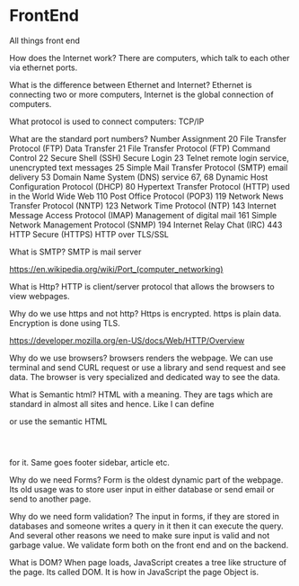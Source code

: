 # FrontEnd
All things front end


How does the Internet work?
There are computers, which talk to each other via ethernet ports.

What is the difference between Ethernet and Internet?
Ethernet is connecting two or more computers, Internet is the global connection of computers.

What protocol is used to connect computers:
TCP/IP

What are the standard port numbers?
Number	Assignment
20	File Transfer Protocol (FTP) Data Transfer
21	File Transfer Protocol (FTP) Command Control
22	Secure Shell (SSH) Secure Login
23	Telnet remote login service, unencrypted text messages
25	Simple Mail Transfer Protocol (SMTP) email delivery
53	Domain Name System (DNS) service
67, 68	Dynamic Host Configuration Protocol (DHCP)
80	Hypertext Transfer Protocol (HTTP) used in the World Wide Web
110	Post Office Protocol (POP3)
119	Network News Transfer Protocol (NNTP)
123	Network Time Protocol (NTP)
143	Internet Message Access Protocol (IMAP) Management of digital mail
161	Simple Network Management Protocol (SNMP)
194	Internet Relay Chat (IRC)
443	HTTP Secure (HTTPS) HTTP over TLS/SSL


What is SMTP?
SMTP is mail server


https://en.wikipedia.org/wiki/Port_(computer_networking)


What is Http?
HTTP is client/server protocol that allows the browsers to view webpages.

Why do we use https and not http?
Https is encrypted. https is plain data. Encryption is done using TLS.


https://developer.mozilla.org/en-US/docs/Web/HTTP/Overview


Why do we use browsers?
browsers renders the webpage. We can use terminal and send CURL request or use a library and send request and see data. The browser is very specialized and dedicated way to see the data.


What is Semantic html?
HTML with a meaning. They are tags which are standard in almost all sites and hence. Like I can define <div class="header"></div> or use the semantic HTML <header></header> for it. Same goes footer sidebar, article etc.

Why do we need Forms?
Form is the oldest dynamic part of the webpage. Its old usage was to store user input in either database or send email or send to another page.

Why do we need form validation?
The input in forms, if they are stored in databases and someone writes a query in it then it can execute the query. And several other reasons we need to make sure input is valid and not garbage value. We validate form both on the front end and on the backend.

What is DOM?
When page loads, JavaScript creates a tree like structure of the page. Its called DOM. It is how in JavaScript the page Object is.






